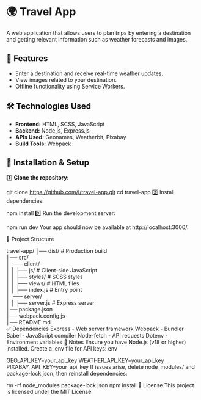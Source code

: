 # 🌍 Travel App  

A web application that allows users to plan trips by entering a destination and getting relevant information such as weather forecasts and images.

## 🚀 Features  
- Enter a destination and receive real-time weather updates.  
- View images related to your destination.  
- Offline functionality using Service Workers.  

## 🛠️ Technologies Used  
- **Frontend:** HTML, SCSS, JavaScript  
- **Backend:** Node.js, Express.js  
- **APIs Used:** Geonames, Weatherbit, Pixabay  
- **Build Tools:** Webpack  

## 📌 Installation & Setup  

1️⃣ **Clone the repository:**  

git clone https://github.com/ا/travel-app.git
cd travel-app
2️⃣ Install dependencies:


npm install
3️⃣ Run the development server:


npm run dev
Your app should now be available at http://localhost:3000/.



📝 Project Structure

travel-app/
│── dist/                   # Production build  
│── src/  
│   ├── client/  
│   │   ├── js/             # Client-side JavaScript  
│   │   ├── styles/         # SCSS styles  
│   │   ├── views/          # HTML files  
│   │   ├── index.js        # Entry point  
│   ├── server/  
│   │   ├── server.js       # Express server  
│── package.json  
│── webpack.config.js  
│── README.md  
✅ Dependencies
Express - Web server framework
Webpack - Bundler
Babel - JavaScript compiler
Node-fetch - API requests
Dotenv - Environment variables
📌 Notes
Ensure you have Node.js (v18 or higher) installed.
Create a .env file for API keys:
env

GEO_API_KEY=your_api_key
WEATHER_API_KEY=your_api_key
PIXABAY_API_KEY=your_api_key
If issues arise, delete node_modules/ and package-lock.json, then reinstall dependencies:

rm -rf node_modules package-lock.json
npm install
🎯 License
This project is licensed under the MIT License.